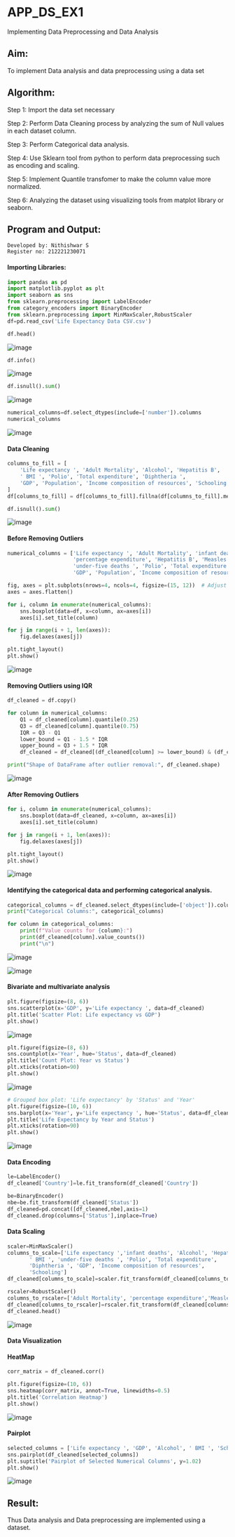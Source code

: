 # APP_DS_EX1
Implementing Data Preprocessing and Data Analysis

## Aim:
To implement Data analysis and data preprocessing using a data set

## Algorithm:
Step 1: Import the data set necessary

Step 2: Perform Data Cleaning process by analyzing the sum of Null values in each dataset column.

Step 3: Perform Categorical data analysis.

Step 4: Use Sklearn tool from python to perform data preprocessing such as encoding and scaling.

Step 5: Implement Quantile transfomer to make the column value more normalized.

Step 6: Analyzing the dataset using visualizing tools from matplot library or seaborn.

## Program and Output:
```
Developed by: Nithishwar S
Register no: 212221230071
```
#### Importing Libraries:

```python
import pandas as pd
import matplotlib.pyplot as plt
import seaborn as sns
from sklearn.preprocessing import LabelEncoder
from category_encoders import BinaryEncoder
from sklearn.preprocessing import MinMaxScaler,RobustScaler
df=pd.read_csv('Life Expectancy Data CSV.csv')
```
```python
df.head()
```
![image](https://github.com/user-attachments/assets/33949cbc-34a1-42b9-b2da-aa80c90982c0)
```python
df.info()
```
![image](https://github.com/user-attachments/assets/307b286d-8cc8-4fea-adc0-24defeaeb57d)

```python
df.isnull().sum()
```
![image](https://github.com/user-attachments/assets/590c3c80-5907-4782-ad95-5c0522aad5c7)

```python
numerical_columns=df.select_dtypes(include=['number']).columns
numerical_columns
```
![image](https://github.com/user-attachments/assets/d4d9ef12-2cf3-42e9-9682-9fc28094bf49)

#### Data Cleaning
```python
columns_to_fill = [
    'Life expectancy ', 'Adult Mortality', 'Alcohol', 'Hepatitis B',
    ' BMI ', 'Polio', 'Total expenditure', 'Diphtheria ',
    'GDP', 'Population', 'Income composition of resources', 'Schooling'
]
df[columns_to_fill] = df[columns_to_fill].fillna(df[columns_to_fill].median())

df.isnull().sum()
```
![image](https://github.com/user-attachments/assets/8600c495-5ae9-4da3-a9eb-665b27bc2e02)

#### Before Removing Outliers

```python
numerical_columns = ['Life expectancy ', 'Adult Mortality', 'infant deaths', 'Alcohol', 
                     'percentage expenditure', 'Hepatitis B', 'Measles ', ' BMI ', 
                     'under-five deaths ', 'Polio', 'Total expenditure', 'Diphtheria ', 
                     'GDP', 'Population', 'Income composition of resources', 'Schooling']

fig, axes = plt.subplots(nrows=4, ncols=4, figsize=(15, 12))  # Adjust rows/cols based on number of features
axes = axes.flatten()

for i, column in enumerate(numerical_columns):
    sns.boxplot(data=df, x=column, ax=axes[i])
    axes[i].set_title(column)

for j in range(i + 1, len(axes)):
    fig.delaxes(axes[j])

plt.tight_layout()
plt.show()
```
![image](https://github.com/user-attachments/assets/3802cc12-b288-4336-b04b-f33d61859b6b)

#### Removing Outliers using IQR
```python
df_cleaned = df.copy()

for column in numerical_columns:
    Q1 = df_cleaned[column].quantile(0.25)
    Q3 = df_cleaned[column].quantile(0.75)
    IQR = Q3 - Q1
    lower_bound = Q1 - 1.5 * IQR
    upper_bound = Q3 + 1.5 * IQR
    df_cleaned = df_cleaned[(df_cleaned[column] >= lower_bound) & (df_cleaned[column] <= upper_bound)]

print("Shape of DataFrame after outlier removal:", df_cleaned.shape)
```
![image](https://github.com/user-attachments/assets/21091dd5-e2b7-4d6b-898f-a4086bd4514b)

#### After Removing Outliers
```python
for i, column in enumerate(numerical_columns):
    sns.boxplot(data=df_cleaned, x=column, ax=axes[i])
    axes[i].set_title(column)

for j in range(i + 1, len(axes)):
    fig.delaxes(axes[j])

plt.tight_layout()
plt.show()

```
![image](https://github.com/user-attachments/assets/7c41e49e-af46-4033-8c8c-27197e81ad44)

#### Identifying the categorical data and performing categorical analysis.
```python
categorical_columns = df_cleaned.select_dtypes(include=['object']).columns
print("Categorical Columns:", categorical_columns)

for column in categorical_columns:
    print(f"Value counts for {column}:")
    print(df_cleaned[column].value_counts())
    print("\n")
```
![image](https://github.com/user-attachments/assets/365afd54-e10c-4a94-8f8c-c79aac22509a)

![image](https://github.com/user-attachments/assets/1e510411-3ee7-4279-a702-f3a2e64ae5e4)

#### Bivariate and multivariate analysis
```python
plt.figure(figsize=(8, 6))
sns.scatterplot(x='GDP', y='Life expectancy ', data=df_cleaned)
plt.title('Scatter Plot: Life expectancy vs GDP')
plt.show()
```
![image](https://github.com/user-attachments/assets/b4937960-b2f9-46de-9cef-914d1b67e557)

```python
plt.figure(figsize=(8, 6))
sns.countplot(x='Year', hue='Status', data=df_cleaned)
plt.title('Count Plot: Year vs Status')
plt.xticks(rotation=90)
plt.show()
```
![image](https://github.com/user-attachments/assets/3675c88f-eb27-4097-85fe-49222b86d024)

```python
# Grouped box plot: 'Life expectancy' by 'Status' and 'Year'
plt.figure(figsize=(10, 6))
sns.barplot(x='Year', y='Life expectancy ', hue='Status', data=df_cleaned)
plt.title('Life Expectancy by Year and Status')
plt.xticks(rotation=90)
plt.show()
```
![image](https://github.com/user-attachments/assets/14bd8163-70a3-4cbf-8220-c2f9dd268925)

#### Data Encoding
```python
le=LabelEncoder()
df_cleaned['Country']=le.fit_transform(df_cleaned['Country'])

be=BinaryEncoder()
nbe=be.fit_transform(df_cleaned['Status'])
df_cleaned=pd.concat([df_cleaned,nbe],axis=1)
df_cleaned.drop(columns=['Status'],inplace=True)
```

#### Data Scaling
```python
scaler=MinMaxScaler()
columns_to_scale=['Life expectancy ','infant deaths', 'Alcohol', 'Hepatitis B',
       ' BMI ', 'under-five deaths ', 'Polio', 'Total expenditure',
       'Diphtheria ', 'GDP', 'Income composition of resources',
       'Schooling']
df_cleaned[columns_to_scale]=scaler.fit_transform(df_cleaned[columns_to_scale])

rscaler=RobustScaler()
columns_to_rscaler=['Adult Mortality', 'percentage expenditure','Measles ', 'Population']
df_cleaned[columns_to_rscaler]=rscaler.fit_transform(df_cleaned[columns_to_rscaler])
df_cleaned.head()
```
![image](https://github.com/user-attachments/assets/51e0cf58-26ee-47b3-9731-730e7b53f924)

#### Data Visualization
#### HeatMap
```python
corr_matrix = df_cleaned.corr()

plt.figure(figsize=(10, 6))
sns.heatmap(corr_matrix, annot=True, linewidths=0.5)
plt.title('Correlation Heatmap')
plt.show()
```
![image](https://github.com/user-attachments/assets/f19ef3b6-7ada-477c-a20c-40ceb558ee2c)

#### Pairplot
```python
selected_columns = ['Life expectancy ', 'GDP', 'Alcohol', ' BMI ', 'Schooling']
sns.pairplot(df_cleaned[selected_columns])
plt.suptitle('Pairplot of Selected Numerical Columns', y=1.02)
plt.show()
```
![image](https://github.com/user-attachments/assets/5a8fa4d8-7c80-4307-ab51-c0d5b23fe646)


## Result:
Thus Data analysis and Data preprocessing are implemented using a dataset.
